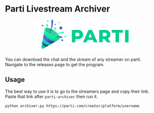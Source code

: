 # Parti Livestream Archiver
<div style="text-align: center;">
    <img src="assets/logo.svg" alt="A centered image">
</div>

You can download the chat and the stream of any streamer on parti. Navigate to the releases page to get the program.

## Usage 
The best way to use it is to go to the streamers page and copy their link. Paste that link after `parti-archiver` then run it.
```
python archiver.py https://parti.com/creator/platform/username
```

